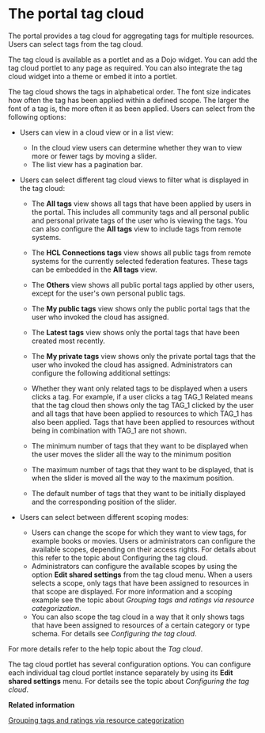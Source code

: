 # The portal tag cloud

The portal provides a tag cloud for aggregating tags for multiple resources. Users can select tags from the tag cloud.

The tag cloud is available as a portlet and as a Dojo widget. You can add the tag cloud portlet to any page as required. You can also integrate the tag cloud widget into a theme or embed it into a portlet.

The tag cloud shows the tags in alphabetical order. The font size indicates how often the tag has been applied within a defined scope. The larger the font of a tag is, the more often it as been applied. Users can select from the following options:

-   Users can view in a cloud view or in a list view:
    -   In the cloud view users can determine whether they wan to view more or fewer tags by moving a slider.
    -   The list view has a pagination bar.
-   Users can select different tag cloud views to filter what is displayed in the tag cloud:

    -   The **All tags** view shows all tags that have been applied by users in the portal. This includes all community tags and all personal public and personal private tags of the user who is viewing the tags. You can also configure the **All tags** view to include tags from remote systems.
    -   The **HCL Connections tags** view shows all public tags from remote systems for the currently selected federation features. These tags can be embedded in the **All tags** view.
    -   The **Others** view shows all public portal tags applied by other users, except for the user's own personal public tags.
    -   The **My public tags** view shows only the public portal tags that the user who invoked the cloud has assigned.
    -   The **Latest tags** view shows only the portal tags that have been created most recently.
    -   The **My private tags** view shows only the private portal tags that the user who invoked the cloud has assigned.
    Administrators can configure the following additional settings:

    -   Whether they want only related tags to be displayed when a users clicks a tag. For example, if a user clicks a tag TAG\_1 Related means that the tag cloud then shows only the tag TAG\_1 clicked by the user and all tags that have been applied to resources to which TAG\_1 has also been applied. Tags that have been applied to resources without being in combination with TAG\_1 are not shown.
    -   The minimum number of tags that they want to be displayed when the user moves the slider all the way to the minimum position
    -   The maximum number of tags that they want to be displayed, that is when the slider is moved all the way to the maximum position.
    -   The default number of tags that they want to be initially displayed and the corresponding position of the slider.
-   Users can select between different scoping modes:
    -   Users can change the scope for which they want to view tags, for example books or movies. Users or administrators can configure the available scopes, depending on their access rights. For details about this refer to the topic about Configuring the tag cloud.
    -   Administrators can configure the available scopes by using the option **Edit shared settings** from the tag cloud menu. When a users selects a scope, only tags that have been assigned to resources in that scope are displayed. For more information and a scoping example see the topic about *Grouping tags and ratings via resource categorization*.
    -   You can also scope the tag cloud in a way that it only shows tags that have been assigned to resources of a certain category or type schema. For details see *Configuring the tag cloud*.

For more details refer to the help topic about the *Tag cloud*.

The tag cloud portlet has several configuration options. You can configure each individual tag cloud portlet instance separately by using its **Edit shared settings** menu. For details see the topic about *Configuring the tag cloud*.


**Related information**  


[Grouping tags and ratings via resource categorization](../admin-system/tag_rate_adm_grp_rescat.md)

